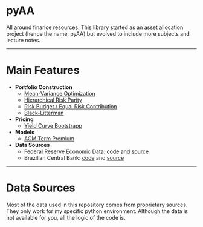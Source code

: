 # pyAA
All around finance resources. This library started as an asset 
allocation project (hence the name, pyAA) but evolved to include 
more subjects and lecture notes.

---

# Main Features
- **Portfolio Construction**
  - [Mean-Variance Optimization](https://github.com/gusamarante/pyaa/blob/0cd7e4896856fe51a6832bd41edfa2adc9be9eda/allocation.py#L15)
  - [Hierarchical Risk Parity](https://github.com/gusamarante/pyaa/blob/f86f482913d08d525fac889f61d30afe6c079d48/allocation.py#L341)
  - [Risk Budget / Equal Risk Contribution](https://github.com/gusamarante/pyaa/blob/f86f482913d08d525fac889f61d30afe6c079d48/allocation.py#L544)
  - [Black-Litterman](https://github.com/gusamarante/pyaa/blob/0cd7e4896856fe51a6832bd41edfa2adc9be9eda/allocation.py#L610)
- **Pricing**
  - [Yield Curve Bootstrapp](https://github.com/gusamarante/pyaa/blob/0cd7e4896856fe51a6832bd41edfa2adc9be9eda/curves/bootstrap.py#L7)
- **Models**
  - [ACM Term Premium](https://github.com/gusamarante/pyaa/blob/0cd7e4896856fe51a6832bd41edfa2adc9be9eda/models/acm.py#L8)
- **Data Sources**
  - Federal Reserve Economic Data: [code](https://github.com/gusamarante/pyaa/blob/0cd7e4896856fe51a6832bd41edfa2adc9be9eda/data/data_api.py#L97) and [source](https://fred.stlouisfed.org/)
  - Brazilian Central Bank: [code](https://github.com/gusamarante/pyaa/blob/0cd7e4896856fe51a6832bd41edfa2adc9be9eda/data/data_api.py#L4) and [source](https://www3.bcb.gov.br/sgspub/localizarseries/localizarSeries.do?method=prepararTelaLocalizarSeries)
---

# Data Sources
Most of the data used in this repository comes from proprietary 
sources. They only work for my specific python environment. 
Although the data is not available for you, all the logic of 
the code is.
